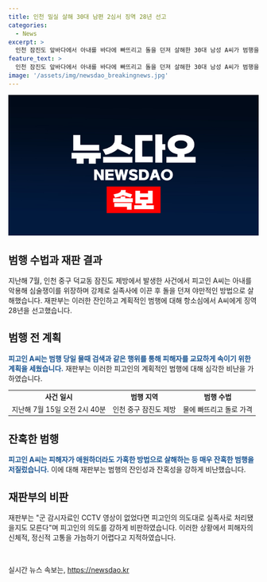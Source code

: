 ```yaml
---
title: 인천 밀실 살해 30대 남편 2심서 징역 28년 선고
categories:
  - News
excerpt: >
  인천 잠진도 앞바다에서 아내를 바다에 빠뜨리고 돌을 던져 살해한 30대 남성 A씨가 범행을 재현하고 있다. 범행 수법은 매우 잔혹하며, 피고인은 실족사를 위장하기 위해 계획을 세웠으며 CCTV 영상이 없었다면 실족사로 처리됐을지도 모르는 상황이었다. 피해자의 신체적, 정신적 고통을 질책한 재판부는 피고인에게 징역 28년을 선고했다. A씨는 해경의 수사로 거짓말이 들통나고 범행이 확인되자 징역 28년을 선고받게 되었다.
feature_text: >
  인천 잠진도 앞바다에서 아내를 바다에 빠뜨리고 돌을 던져 살해한 30대 남성 A씨가 범행을 재현하고 있다. 범행 수법은 매우 잔혹하며, 피고인은 실족사를 위장하기 위해 계획을 세웠으며 CCTV 영상이 없었다면 실족사로 처리됐을지도 모르는 상황이었다. 피해자의 신체적, 정신적 고통을 질책한 재판부는 피고인에게 징역 28년을 선고했다. A씨는 해경의 수사로 거짓말이 들통나고 범행이 확인되자 징역 28년을 선고받게 되었다.
image: '/assets/img/newsdao_breakingnews.jpg'
---
```


<p><img src="/assets/img/newsdao_breakingnews.jpg" alt="implanttips 속보" /></p>

<h2 data-ke-size="size26">범행 수법과 재판 결과</h2>

<p data-ke-size="size16">지난해 7월, 인천 중구 덕교동 잠진도 제방에서 발생한 사건에서 피고인 A씨는 아내를 악용해 심술쟁이를 위장하며 강제로 실족사에 이끈 후 돌을 던져 야만적인 방법으로 살해했습니다. 재판부는 이러한 잔인하고 계획적인 범행에 대해 항소심에서 A씨에게 징역 28년을 선고했습니다.</p>

<h2 data-ke-size="size26">범행 전 계획</h2>

<p data-ke-size="size16"><b><span style="color: #1a5490;">피고인 A씨는 범행 당일 물때 검색과 같은 행위를 통해 피해자를 교묘하게 속이기 위한 계획을 세웠습니다.</span></b> 재판부는 이러한 피고인의 계획적인 범행에 대해 심각한 비난을 가하였습니다.</p>

<table>
  <tr>
    <td style="text-align: center; height: 17px;"><b>사건 일시</b></td>
    <td style="text-align: center; height: 17px;"><b>범행 지역</b></td>
    <td style="text-align: center; height: 17px;"><b>범행 수법</b></td>
  </tr>
  <tr>
    <td style="text-align: center; height: 17px;">지난해 7월 15일 오전 2시 40분</td>
    <td style="text-align: center; height: 17px;">인천 중구 잠진도 제방</td>
    <td style="text-align: center; height: 17px;">물에 빠뜨리고 돌로 가격</td>
  </tr>
</table>

<h2 data-ke-size="size26">잔혹한 범행</h2>

<p data-ke-size="size16"><b><span style="color: #1a5490;">피고인 A씨는 피해자가 애원하더라도 가혹한 방법으로 살해하는 등 매우 잔혹한 범행을 저질렀습니다.</span></b> 이에 대해 재판부는 범행의 잔인성과 잔혹성을 강하게 비난했습니다.</p>

<h2 data-ke-size="size26">재판부의 비판</h2>

<p data-ke-size="size16">재판부는 "군 감시자료인 CCTV 영상이 없었다면 피고인의 의도대로 실족사로 처리됐을지도 모른다"며 피고인의 의도를 강하게 비판하였습니다. 이러한 상황에서 피해자의 신체적, 정신적 고통을 가늠하기 어렵다고 지적하였습니다.</p>

<p data-ke-size="size16">&nbsp;</p>
실시간 뉴스 속보는, <a href="https://newsdao.kr" rel="dofollow">https://newsdao.kr</a>


